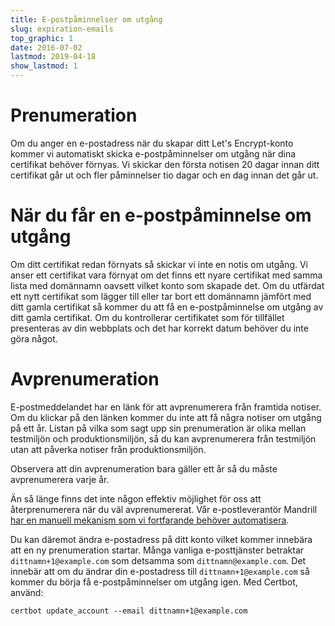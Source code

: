 ```yaml
---
title: E-postpåminnelser om utgång
slug: expiration-emails
top_graphic: 1
date: 2016-07-02
lastmod: 2019-04-18
show_lastmod: 1
---
```



# Prenumeration

Om du anger en e-postadress när du skapar ditt Let's Encrypt-konto kommer vi
automatiskt skicka e-postpåminnelser om utgång när dina certifikat behöver
förnyas. Vi skickar den första notisen 20 dagar innan ditt certifikat går ut
och fler påminnelser tio dagar och en dag innan det går ut.

# När du får en e-postpåminnelse om utgång

Om ditt certifikat redan förnyats så skickar vi inte en notis om utgång. Vi
anser ett certifikat vara förnyat om det finns ett nyare certifikat med samma
lista med domännamn oavsett vilket konto som skapade det. Om du utfärdat ett
nytt certifikat som lägger till eller tar bort ett domännamn jämfört med ditt
gamla certifikat så kommer du att få en e-postpåminnelse om utgång av ditt
gamla certifikat. Om du kontrollerar certifikatet som för tillfället
presenteras av din webbplats och det har korrekt datum behöver du inte göra
något.

# Avprenumeration

E-postmeddelandet har en länk för att avprenumerera från framtida notiser. Om
du klickar på den länken kommer du inte att få några notiser om utgång på ett
år. Listan på vilka som sagt upp sin prenumeration är olika mellan testmiljön
och produktionsmiljön, så du kan avprenumerera från testmiljön utan att påverka
notiser från produktionsmiljön.

Observera att din avprenumeration bara gäller ett år så du måste avprenumerera
varje år.

Än så länge finns det inte någon effektiv möjlighet för oss att återprenumerera
när du väl avprenumererat. Vår e-postleverantör Mandrill [har en manuell
mekanism som vi fortfarande behöver
automatisera](https://mandrill.zendesk.com/hc/en-us/articles/205582947-About-Unsubscribes).

Du kan däremot ändra e-postadress på ditt konto vilket kommer innebära att en ny
prenumeration startar. Många vanliga e-posttjänster betraktar
`dittnamn+1@example.com` som detsamma som `dittnamn@example.com`. Det innebär
att om du ändrar din e-postadress till `dittnamn+1@example.com` så kommer du
börja få e-postpåminnelser om utgång igen. Med Certbot, använd:

`certbot update_account --email dittnamn+1@example.com`
